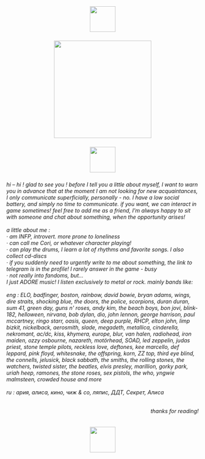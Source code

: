 <div align="center">
  <img height="67" src="https://psv4.userapi.com/s/v1/d/pCSDtmqPwFpMK3bvYALtTces_3cJ0lN2EG7N2Q2A9fczsagrCJXVi42U7DG7fDsufJn9aGxCPJ_VyCUIQtPJYCHMjxPCYxHVbTdTtjrSohy0ATPMW-l1ow/Bez_nazvania553_20250420200204.png"  />
</div>

###

<div align="center">
  <img height="255" src="https://img1.picmix.com/output/stamp/normal/7/9/9/1/391997_adc6a.gif"  />
</div>

###

<div align="center">
  <img height="67" src="https://psv4.userapi.com/s/v1/d/pCSDtmqPwFpMK3bvYALtTces_3cJ0lN2EG7N2Q2A9fczsagrCJXVi42U7DG7fDsufJn9aGxCPJ_VyCUIQtPJYCHMjxPCYxHVbTdTtjrSohy0ATPMW-l1ow/Bez_nazvania553_20250420200204.png"  />
</div>

###

<h6 align="left">hi – hi ! glad to see you ! before I tell you a little about myself, I want to warn you in advance that at the moment I am not looking for new acquaintances, I only communicate superficially, personally - no. I have a low social battery, and simply no time to communicate. if you want, we can interact in game sometimes!  feel free to add me as a friend, I'm always happy to sit with someone and chat about something, when the opportunity arises!<br><br>a little about me :<br>· am INFP, introvert. more prone to loneliness<br>· can call me Cori, or whatever character playing!<br>· can play the drums, I learn a lot of rhythms and favorite songs. I also collect cd-discs<br>· if you suddenly need to urgently write to me about something, the link to telegram is in the profile! I rarely answer in the game - busy<br>· not really into fandoms, but...<br>I just ADORE music! I listen exclusively to metal or rock. mainly bands like:<br><br>eng : ELO, badfinger, boston, rainbow, david bowie, bryan adams, wings, dire straits, shocking blue, the doors, the police, scorpions, duran duran, sum 41, green day, guns n' roses, andy kim, the beach boys, bon jovi, blink-182, helloween, nirvana, bob dylan, dio, john lennon, george harrison, paul mccartney, ringo starr, oasis, queen, deep purple, RHCP, elton john, limp bizkit, nickelback, aerosmith, slade, megadeth, metallica, cinderella, nekromant, ac/dc, kiss, khymera, europe, blur, van halen, radiohead, iron maiden, ozzy osbourne, nazareth, motörhead, SOAD, led zeppelin, judas priest, stone temple pilots, reckless love, deftones, kee marcello, def leppard, pink floyd, whitesnake, the offspring, korn, ZZ top, third eye blind, the connells, jelusick, black sabbath, the smiths, the rolling stones, the watchers, twisted sister, the beatles, elvis presley, marillion, gorky park, uriah heep, ramones, the stone roses, sex pistols, the who, yngwie malmsteen, crowded house and more<br><br>ru : ария, алиса, кино, чиж & co, ляпис, ДДТ, Секрет, Алиса</h6>

###

<h6 align="right">thanks for reading!</h6>

###

<div align="center">
  <img height="67" src="https://psv4.userapi.com/s/v1/d/pCSDtmqPwFpMK3bvYALtTces_3cJ0lN2EG7N2Q2A9fczsagrCJXVi42U7DG7fDsufJn9aGxCPJ_VyCUIQtPJYCHMjxPCYxHVbTdTtjrSohy0ATPMW-l1ow/Bez_nazvania553_20250420200204.png"  />
</div>

###
